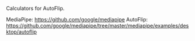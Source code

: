 Calculators for AutoFlip.

MediaPipe: https://github.com/google/mediapipe
AutoFlip: https://github.com/google/mediapipe/tree/master/mediapipe/examples/desktop/autoflip
